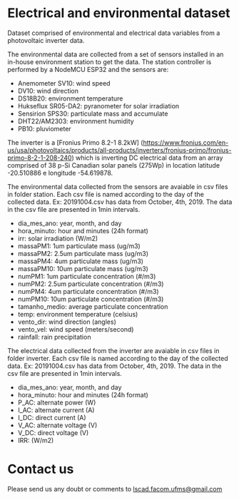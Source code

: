 Electrical and environmental dataset
====================================

Dataset comprised of environmental and electrical data variables from a photovoltaic inverter data. 

The environmental data are collected from a set of sensors installed in an in-house environment station to get the data. The station controller is performed by a NodeMCU ESP32 and the sensors are: 
- Anemometer SV10: wind speed
- DV10: wind direction
- DS18B20: environment temperature 
- Hukseflux SR05-DA2: pyranometer for solar irradiation
- Sensirion SPS30: particulate mass and accumulate
- DHT22/AM2303: environment humidity
- PB10: pluviometer 

The inverter is a [Fronius Primo 8.2-1 8.2kW] (https://www.fronius.com/en-us/usa/photovoltaics/products/all-products/inverters/fronius-primo/fronius-primo-8-2-1-208-240) which is inverting DC electrical data from an array comprised of 38 p-Si Canadian solar panels (275Wp) in location latitude -20.510886 e longitude -54.619878.

The environmental data collected from the sensors are avaiable in csv files in folder station. Each csv file is named according to the day of the collected data. Ex: 20191004.csv has data from October, 4th, 2019. The data in the csv file are presented in 1min intervals.
- dia_mes_ano: year, month, and day
- hora_minuto: hour and minutes (24h format)
- irr: solar irradiation (W/m2)
- massaPM1: 1um particulate mass (ug/m3)
- massaPM2: 2.5um particulate mass (ug/m3)
- massaPM4: 4um particulate mass (ug/m3)
- massaPM10: 10um particulate mass (ug/m3)
- numPM1: 1um particulate concentration (#/m3)
- numPM2: 2.5um particulate concentration (#/m3)
- numPM4: 4um particulate concentration (#/m3)
- numPM10:	10um particulate concentration (#/m3)
- tamanho_medio: average particulate concentration
- temp: environment temperature (celsius)
- vento_dir: wind direction (angles)
- vento_vel: wind speed (meters/second)
- rainfall: rain precipitation

The electrical data collected from the inverter are avaiable in csv files in folder inverter. Each csv file is named according to the day of the collected data. Ex: 20191004.csv has data from October, 4th, 2019. The data in the csv file are presented in 1min intervals.
- dia_mes_ano: year, month, and day
- hora_minuto: hour and minutes (24h format)
- P_AC: alternate power (W)
- I_AC: alternate current (A)
- I_DC: direct current (A)	
- V_AC: alternate voltage (V)	
- V_DC: direct voltage (V)
- IRR: (W/m2)

Contact us
=========================
Please send us any doubt or comments to lscad.facom.ufms@gmail.com
